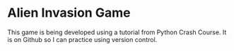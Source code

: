 # Alien Invasion Game
This game is being developed using a tutorial from Python Crash Course.
It is on Github so I can practice using version control.
